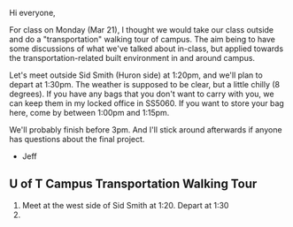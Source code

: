 Hi everyone,

For class on Monday (Mar 21), I thought we would take our class outside and do a "transportation" walking tour of campus. The aim being to have some discussions of what we've talked about in-class, but applied towards the transportation-related built environment in and around campus.

Let's meet outside Sid Smith (Huron side) at 1:20pm, and we'll plan to depart at 1:30pm.  The weather is supposed to be clear, but a little chilly (8 degrees). If you have any bags that you don't want to carry with you, we can keep them in my locked office in SS5060. If you want to store your bag here, come by between 1:00pm and 1:15pm.

We'll probably finish before 3pm. And I'll stick around afterwards if anyone has questions about the final project.

- Jeff


## U of T Campus Transportation Walking Tour

1. Meet at the west side of Sid Smith at 1:20. Depart at 1:30
2. 